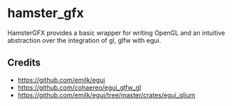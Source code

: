 # hamster_gfx
HamsterGFX provides a basic wrapper for writing OpenGL and an intuitive abstraction over the integration of gl, glfw with egui.
## Credits
- https://github.com/emilk/egui
- https://github.com/cohaereo/egui_glfw_gl
- https://github.com/emilk/egui/tree/master/crates/egui_glium

